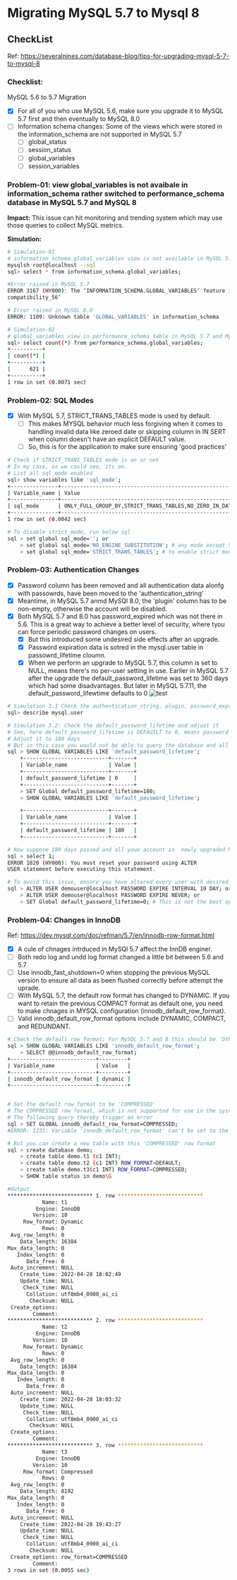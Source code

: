 # Migrating MySQL 5.7 to Mysql 8
## CheckList
Ref: https://severalnines.com/database-blog/tips-for-upgrading-mysql-5-7-to-mysql-8

### Checklist:
MySQL 5.6 to 5.7 Migration
- [x] For all of you who use MySQL 5.6, make sure you upgrade it to MySQL 5.7 first and then eventually to MySQL 8.0 
- [ ] Information schema changes: Some of the views which were stored in the information_schema are not supported in MySQL 5.7
  - [ ] global_status
  - [ ] session_status
  - [ ] global_variables
  - [ ] session_variables

### Problem-01: view global_variables is not avaibale in information_schema rather switched to performance_schema database in MySQL 5.7 and MySQL 8
**Impact:** This issue can hit monitoring and trending system which may use those queries to collect MySQL metrics.

**Simulation:**
```bash
# Simulation-01
# information_schema.global_variables view is not available in MySQL 5.7 and not even in MySQL 8.0, you will find it under performance_schema table
mysqlsh root@localhost --sql
sql> select * from information_schema.global_variables;

#Error raised in MySQL 5.7
ERROR 3167 (HY000): The ‘INFORMATION_SCHEMA.GLOBAL_VARIABLES’ feature is disabled; see the documentation for ‘show_
compatibility_56’

# Error raised in MySQL 8.0
ERROR: 1109: Unknown table 'GLOBAL_VARIABLES' in information_schema

# Simulation-02
# global_variables view in performance_schema table in MySQL 5.7 and MySQL 8
sql> select count(*) from performance_schema.global_variables;
+----------+
| count(*) |
+----------+
|      621 |
+----------+
1 row in set (0.0071 sec)
```

### Problem-02: SQL Modes
- [x] With MySQL 5.7, STRICT_TRANS_TABLES mode is used by default. 
  - [ ] This makes MYSQL behavior much less forgiving when it comes to handling invalid data like zeroed date or skipping column in IN SERT when column doesn't have an explicit DEFAULT value. 
  - [ ] So, this is for the application to make sure ensuring 'good practices'

```bash
# Check if STRICT_TRANS_TABLES mode is on or not
# In my case, as we could see, its on.
# List all sql_mode enabled
sql> show variables like 'sql_mode';
+---------------+-----------------------------------------------------------------------------------------------------------------------+
| Variable_name | Value                                                                                                                 |
+---------------+-----------------------------------------------------------------------------------------------------------------------+
| sql_mode      | ONLY_FULL_GROUP_BY,STRICT_TRANS_TABLES,NO_ZERO_IN_DATE,NO_ZERO_DATE,ERROR_FOR_DIVISION_BY_ZERO,NO_ENGINE_SUBSTITUTION |
+---------------+-----------------------------------------------------------------------------------------------------------------------+
1 row in set (0.0042 sec)

# To disable strict_mode, run below sql
sql > set global sql_mode=''; or
    > set global sql_mode='NO_ENGINE_SUBSTITUTION'; # any mode except STRICT_TRANS_TABLES or
    > set global sql_mode='STRICT_TRANS_TABLES'; # to enable strict mode again 


```

### Problem-03: Authentication Changes
- [x] Password column has been removed and all authentication data alonfg with passowrds, have been moved to the 'authentication_string'
- [x] Meantime, in MySQL 5.7 anmd MySQl 8.0, the 'plugin' column has to be non-empty, otherwise the account will be disabled.
- [x] Both MySQL 5.7 and 8.0 has password_expired which was not there in 5.6. This is a great way to achieve a better level of security, where tyou can force periodic password changes on users. 
  - [x] But this introduced some undesired side effects after an upgrade. 
  - [x] Password expiration data is sotred in the mysql.user table in passowrd_lifetime cloumn. 
  - [x] When we perform an upgrade to MySQL 5.7, this column is set to NULL, means there's no per-user setting in use. Earlier in MySQL 5.7 after the upgrade the default_password_lifetime was set to 360 days which had some disadvantages. But later in MySQL 5.7.11, the default_password_lifewtime defaults to 0
![test](./mysql_auth_changes.png)

```bash
# Simulation 3.1 Check the authentication_string, plugin, password_expred and password_lifetime columns in mysql.user
sql> describe mysql.user

# Simulation 3.2: Check the default_password_lifetime and adjust it
# See, here default_password_lifetime is DEFAUILT to 0, means password never expires
# Adjust it to 180 days 
# But in this case you would not be able to query the database and all account on your newly upgraded MySQL 5.7 will expire after 180 days.
sql > SHOW GLOBAL VARIABLES LIKE 'default_password_lifetime';
    +---------------------------+-------+
    | Variable_name             | Value |
    +---------------------------+-------+
    | default_password_lifetime | 0     |
    +---------------------------+-------+
    > SET Global default_password_lifetime=180;
    > SHOW GLOBAL VARIABLES LIKE 'default_password_lifetime';

    +---------------------------+-------+
    | Variable_name             | Value |
    +---------------------------+-------+
    | default_password_lifetime | 180   |
    +---------------------------+-------+

# Now suppose 180 days passed and all youe account in  newly upgraded MySQL 5.7 has expired. Now if you try to query, this supposed to fail. Lets see
sql > select 1;
ERROR 1820 (HY000): You must reset your password using ALTER
USER statement before executing this statement.

# To avoid this issue, ensure you have altered every user with desired password expiration settings; or disable the assword expiration for a particular host.
sql > ALTER USER demouser@localhost PASSWORD EXPIRE INTERVAL 10 DAY; or
    > ALTER USER demouser@localhost PASSWORD EXPIRE NEVER; or
    > SET Global default_password_lifetime=0; # This is not the best opition to choose 

```

### Problem-04: Changes in InnoDB
Ref: https://dev.mysql.com/doc/refman/5.7/en/innodb-row-format.html
- [x] A cule of chnages intrduced in MySQl 5.7 affect the InnDB enginer.
- [ ] Both redo log and undd log format changed a little bit between 5.6 and 5.7 
- [ ] Use innodb_fast_shutdown=0 when stopping the previous MySQL version to ensure all data as been flushed correctly before attempt the uprade.
- [ ] With MySQL 5.7, the default row  format has changed to DYNAMIC. If you want to retain the previous COMPACT format as default one, you need to make chnages in MYSQL configuration (innodb_default_row_format).
- [ ] Valid innodb_default_row_format options include DYNAMIC, COMPACT, and REDUNDANT.

```bash
# Check the defaull row format; For MySQL 5.7 and 8 this should be 'DYNAMIC'
sql > SHOW GLOBAL VARIABLES LIKE 'innodb_default_row_format';
    > SELECT @@innodb_default_row_format;
+---------------------------+---------+
| Variable_name             | Value   |
+---------------------------+---------+
| innodb_default_row_format | dynamic |
+---------------------------+---------+


# Set the default row format to be 'COMPRESSED'
# The COMPRESSED row format, which is not supported for use in the system tablespace, cannot be defined as the default. It can only be specified explicitly in a CREATE TABLE or ALTER TABLE statement.
# The following query thereby trigger an error
sql > SET GLOBAL innodb_default_row_format=COMPRESSED;
#ERROR: 1231: Variable 'innodb_default_row_format' can't be set to the value of 'COMPRESSED'

# But you can create a new table with this 'COMPRESSED' row format
sql > create database demo;
    > create table demo.t1 (c1 INT);
    > create table demo.t2 (c1 INT) ROW_FORMAT=DEFAULT;
    > create table demo.t3(c1 INT) ROW_FORMAT=COMPRESSED;
    > SHOW table status in demo\G

#Output
*************************** 1. row ***************************
           Name: t1
         Engine: InnoDB
        Version: 10
     Row_format: Dynamic
           Rows: 0
 Avg_row_length: 0
    Data_length: 16384
Max_data_length: 0
   Index_length: 0
      Data_free: 0
 Auto_increment: NULL
    Create_time: 2022-04-28 18:02:49
    Update_time: NULL
     Check_time: NULL
      Collation: utf8mb4_0900_ai_ci
       Checksum: NULL
 Create_options: 
        Comment: 
*************************** 2. row ***************************
           Name: t2
         Engine: InnoDB
        Version: 10
     Row_format: Dynamic
           Rows: 0
 Avg_row_length: 0
    Data_length: 16384
Max_data_length: 0
   Index_length: 0
      Data_free: 0
 Auto_increment: NULL
    Create_time: 2022-04-28 18:03:32
    Update_time: NULL
     Check_time: NULL
      Collation: utf8mb4_0900_ai_ci
       Checksum: NULL
 Create_options: 
        Comment: 
*************************** 3. row ***************************
           Name: t3
         Engine: InnoDB
        Version: 10
     Row_format: Compressed
           Rows: 0
 Avg_row_length: 0
    Data_length: 8192
Max_data_length: 0
   Index_length: 0
      Data_free: 0
 Auto_increment: NULL
    Create_time: 2022-04-28 19:43:27
    Update_time: NULL
     Check_time: NULL
      Collation: utf8mb4_0900_ai_ci
       Checksum: NULL
 Create_options: row_format=COMPRESSED
        Comment: 
3 rows in set (0.0055 sec)

```
